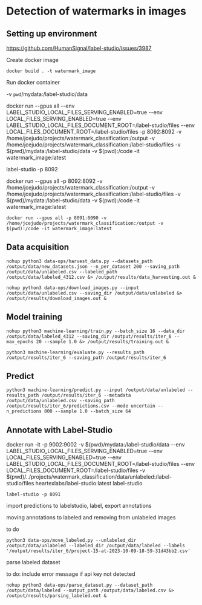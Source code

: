 # Detection of watermarks in images

## Setting up environment


https://github.com/HumanSignal/label-studio/issues/3987

Create docker image

```
docker build . -t watermark_image
```

Run docker container

-v `pwd`/mydata:/label-studio/data

docker run --gpus all --env LABEL_STUDIO_LOCAL_FILES_SERVING_ENABLED=true --env LOCAL_FILES_SERVING_ENABLED=true --env LABEL_STUDIO_LOCAL_FILES_DOCUMENT_ROOT=/label-studio/files --env LOCAL_FILES_DOCUMENT_ROOT=/label-studio/files -p 8092:8092 -v /home/jcejudo/projects/watermark_classification:/output -v /home/jcejudo/projects/watermark_classification:/label-studio/files -v $(pwd)/mydata:/label-studio/data -v $(pwd):/code -it watermark_image:latest

label-studio -p 8092

docker run --gpus all -p 8092:8092 -v /home/jcejudo/projects/watermark_classification:/output -v /home/jcejudo/projects/watermark_classification:/label-studio/files -v $(pwd)/mydata:/label-studio/data -v $(pwd):/code -it watermark_image:latest

```
docker run --gpus all -p 8091:8090 -v /home/jcejudo/projects/watermark_classification:/output -v $(pwd):/code -it watermark_image:latest
```


## Data acquisition

```
nohup python3 data-ops/harvest_data.py --datasets_path /output/data/new_datasets.json --n_per_dataset 200 --saving_path /output/data/unlabeled.csv --labeled_path /output/data/labeled_4312.csv &> /output/results/data_harvesting.out &
```

```
nohup python3 data-ops/download_images.py --input /output/data/unlabeled.csv --saving_dir /output/data/unlabeled &> /output/results/download_images.out &
```


## Model training

```
nohup python3 machine-learning/train.py --batch_size 16 --data_dir /output/data/labeled_4312 --saving_dir /output/results/iter_6 --max_epochs 20 --sample 1.0 &> /output/results/training.out &
```

```
python3 machine-learning/evaluate.py --results_path /output/results/iter_6 --saving_path /output/results/iter_6
```



## Predict

```
python3 machine-learning/predict.py --input /output/data/unlabeled --results_path /output/results/iter_6 --metadata /output/data/unlabeled.csv --saving_path /output/results/iter_6/predictions.csv --mode uncertain --n_predictions 800 --sample 1.0 --batch_size 64
```

## Annotate with Label-Studio


docker run -it -p 9002:9002 -v $(pwd)/mydata:/label-studio/data --env LABEL_STUDIO_LOCAL_FILES_SERVING_ENABLED=true --env LOCAL_FILES_SERVING_ENABLED=true --env LABEL_STUDIO_LOCAL_FILES_DOCUMENT_ROOT=/label-studio/files --env LOCAL_FILES_DOCUMENT_ROOT=/label-studio/files -v $(pwd)/../projects/watermark_classification/data/unlabeled:/label-studio/files heartexlabs/label-studio:latest label-studio

```
label-studio -p 8091
```


import predictions to labelstudio, label, export annotations


moving annotations to labeled and removing from unlabeled images

to do

```
python3 data-ops/move_labeled.py --unlabeled_dir /output/data/unlabeled --labeled_dir /output/data/labeled --labels '/output/results/iter_6/project-15-at-2023-10-09-18-59-31d43bb2.csv'
```



parse labeled dataset

to do: include error message if api key not detected

```nohup python3 data-ops/parse_dataset.py --dataset_path /output/data/labeled --output_path /output/data/labeled.csv &> /output/results/parsing_labeled.out &```


























